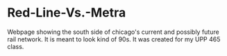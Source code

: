 # Red-Line-Vs.-Metra
Webpage showing the south side of chicago's current and possibly future rail network. It is meant to look kind of 90s. It was created for my UPP 465 class.
